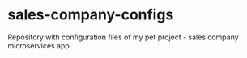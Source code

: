 # sales-company-configs

Repository with configuration files of my pet project - sales company microservices app

